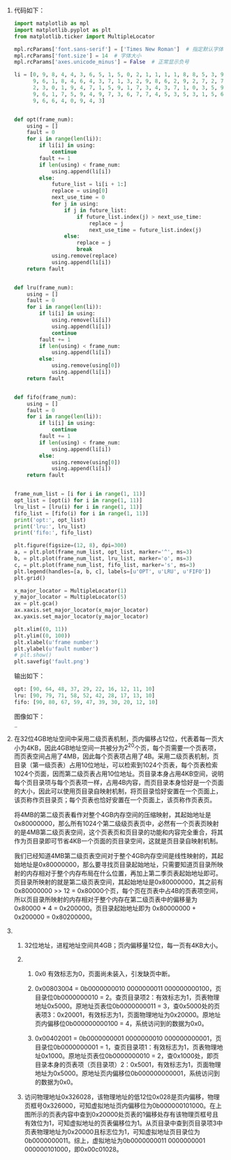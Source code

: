 1. 代码如下：

   ```python
   import matplotlib as mpl
   import matplotlib.pyplot as plt
   from matplotlib.ticker import MultipleLocator
   
   mpl.rcParams['font.sans-serif'] = ['Times New Roman']  # 指定默认字体
   mpl.rcParams['font.size'] = 14  # 字体大小
   mpl.rcParams['axes.unicode_minus'] = False  # 正常显示负号
   
   li = [0, 9, 8, 4, 4, 3, 6, 5, 1, 5, 0, 2, 1, 1, 1, 1, 8, 8, 5, 3, 9, 8, 9,
         9, 6, 1, 8, 4, 6, 4, 3, 7, 1, 3, 2, 9, 8, 6, 2, 9, 2, 7, 2, 7, 8, 4,
         2, 3, 0, 1, 9, 4, 7, 1, 5, 9, 1, 7, 3, 4, 3, 7, 1, 0, 3, 5, 9, 9, 4,
         9, 6, 1, 7, 5, 9, 4, 9, 7, 3, 6, 7, 7, 4, 5, 3, 5, 3, 1, 5, 6, 1, 1,
         9, 6, 6, 4, 0, 9, 4, 3]
   
   
   def opt(frame_num):
       using = []
       fault = 0
       for i in range(len(li)):
           if li[i] in using:
               continue
           fault += 1
           if len(using) < frame_num:
               using.append(li[i])
           else:
               future_list = li[i + 1:]
               replace = using[0]
               next_use_time = 0
               for j in using:
                   if j in future_list:
                       if future_list.index(j) > next_use_time:
                           replace = j
                           next_use_time = future_list.index(j)
                   else:
                       replace = j
                       break
               using.remove(replace)
               using.append(li[i])
       return fault
   
   
   def lru(frame_num):
       using = []
       fault = 0
       for i in range(len(li)):
           if li[i] in using:
               using.remove(li[i])
               using.append(li[i])
               continue
           fault += 1
           if len(using) < frame_num:
               using.append(li[i])
           else:
               using.remove(using[0])
               using.append(li[i])
       return fault
   
   
   def fifo(frame_num):
       using = []
       fault = 0
       for i in range(len(li)):
           if li[i] in using:
               continue
           fault += 1
           if len(using) < frame_num:
               using.append(li[i])
           else:
               using.remove(using[0])
               using.append(li[i])
       return fault
   
   
   frame_num_list = [i for i in range(1, 11)]
   opt_list = [opt(i) for i in range(1, 11)]
   lru_list = [lru(i) for i in range(1, 11)]
   fifo_list = [fifo(i) for i in range(1, 11)]
   print('opt:', opt_list)
   print('lru:', lru_list)
   print('fifo:', fifo_list)
   
   plt.figure(figsize=(12, 8), dpi=300)
   a, = plt.plot(frame_num_list, opt_list, marker='^', ms=3)
   b, = plt.plot(frame_num_list, lru_list, marker='o', ms=3)
   c, = plt.plot(frame_num_list, fifo_list, marker='s', ms=3)
   plt.legend(handles=[a, b, c], labels=[u'OPT', u'LRU', u'FIFO'])
   plt.grid()
   
   x_major_locator = MultipleLocator(1)
   y_major_locator = MultipleLocator(5)
   ax = plt.gca()
   ax.xaxis.set_major_locator(x_major_locator)
   ax.yaxis.set_major_locator(y_major_locator)
   
   plt.xlim((0, 11))
   plt.ylim((0, 100))
   plt.xlabel(u'frame number')
   plt.ylabel(u'fault number')
   # plt.show()
   plt.savefig('fault.png')
   ```

   输出如下：

   ```python
   opt: [90, 64, 48, 37, 29, 22, 16, 12, 11, 10]
   lru: [90, 79, 71, 58, 52, 42, 28, 17, 13, 10]
   fifo: [90, 80, 67, 59, 47, 39, 30, 20, 12, 10]
   ```

   图像如下：

   <img src="https://s2.loli.net/2022/04/12/AQlMtUxdaoVmTDC.png" alt="fault" style="zoom: 15%;" />

2. 在32位4GB地址空间中采用二级页表机制，页内偏移占12位，代表着每一页大小为4KB，因此4GB地址空间一共被分为$2^{20}$个页，每个页需要一个页表项，而页表空间占用了4MB，因此每个页表项占用了4B。采用二级页表机制，页目录（第一级页表）占用10位地址，可以检索到1024个页表，每个页表检索1024个页面，因而第二级页表占用10位地址。页目录本身占用4KB空间，说明每个页目录项与每个页表项一样，占用4B内容，而页目录本身恰好是一个页面的大小，因此可以使用页目录自映射机制，将页目录恰好安置在一个页面上，该页称作页目录页；每个页表也恰好安置在一个页面上，该页称作页表页。

   将4MB的第二级页表看作对整个4GB内存空间的压缩映射，其起始地址是0x80000000，那么所有1024个第二级级页表页中，必然有一个页表页映射的是4MB第二级页表空间，这个页表页和页目录的功能和内容完全重合，将其作为页目录即可节省4KB一个页面的页目录空间，这就是页目录自映射机制。

   我们已经知道4MB第二级页表空间对于整个4GB内存空间是线性映射的，其起始地址是0x80000000，那么要寻找页目录起始地址，只需要知道页目录所映射的内存相对于整个内存布局在什么位置，再加上第二季页表起始地址即可。页目录所映射的就是第二级页表空间，其起始地址是0x80000000，其之前有0x80000000 >> 12 = 0x80000个页，每个页在页表中占4B的页表项空间，所以页目录所映射的内存相对于整个内存在第二级页表中的偏移量为 0x80000 * 4 = 0x200000。页目录起始地址即为 0x80000000 + 0x200000 = 0x80200000。

3. 1) 32位地址，进程地址空间共4GB；页内偏移量12位，每一页有4KB大小。

   2) 1. 0x0 有效标志为0，页面尚未装入，引发缺页中断。

      2. 0x00803004 = 0b0000000010 0000000011 000000000100，页目录位0b0000000010 = 2。查页目录项2：有效标志为1，页表物理地址0x5000。原地址页表位0b0000000011 = 3，查0x5000处的页表项3：0x20001，有效标志为1，页面物理地址为0x20000。原地址页内偏移位0b000000000100 = 4，系统访问到的数据为0x0。

      3. 0x00402001 = 0b0000000001 0000000010 000000000001，页目录位0b0000000001 = 1，查页目录项1：有效标志为1，页表物理地址0x1000。原地址页表位0b0000000010 = 2，查0x1000处，即页目录本身的页表项（页目录项）2：0x5001，有效标志为1，页面物理地址为0x5000。原地址页内偏移位0b000000000001，系统访问到的数据为0x0。

   3) 访问物理地址0x326028，该物理地址的低12位0x028是页内偏移，物理页框号0x326000，可知虚拟地址页内偏移位为0b000000101000。在上图所示的页表内容中查到0x20000处页表的1偏移处存有该物理页框号且有效位为1，可知虚拟地址的页表偏移位为1。从页目录中查到页目录项3中页表物理地址为0x20000且标志位为1，可知虚拟地址页目录位为0b0000000011。综上，虚拟地址为0b0000000011 0000000001 000000101000，即0x00c01028。
